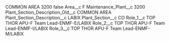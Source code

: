 <?xml version="1.0" encoding="UTF-8"?>
<CustomMetadata xmlns="http://soap.sforce.com/2006/04/metadata" xmlns:xsi="http://www.w3.org/2001/XMLSchema-instance" xmlns:xsd="http://www.w3.org/2001/XMLSchema">
    <label>COMMON AREA 3200</label>
    <protected>false</protected>
    <values>
        <field>Area__c</field>
        <value xsi:type="xsd:string">F</value>
    </values>
    <values>
        <field>Maintenance_Plant__c</field>
        <value xsi:type="xsd:string">3200</value>
    </values>
    <values>
        <field>Plant_Section_Description_Old__c</field>
        <value xsi:type="xsd:string">COMMON AREA</value>
    </values>
    <values>
        <field>Plant_Section_Description__c</field>
        <value xsi:type="xsd:string">LABIX</value>
    </values>
    <values>
        <field>Plant_Section__c</field>
        <value xsi:type="xsd:string">CO</value>
    </values>
    <values>
        <field>Role_1__c</field>
        <value xsi:type="xsd:string">TOP THOR APU-F Team Lead-ENMF-E/LABIX</value>
    </values>
    <values>
        <field>Role_2__c</field>
        <value xsi:type="xsd:string">TOP THOR APU-F Team Lead-ENMF-I/LABIX</value>
    </values>
    <values>
        <field>Role_3__c</field>
        <value xsi:type="xsd:string">TOP THOR APU-F Team Lead-ENMF-M/LABIX</value>
    </values>
</CustomMetadata>
